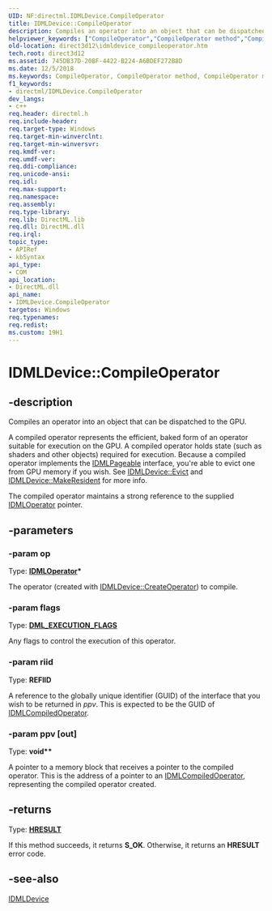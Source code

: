 ```yaml
---
UID: NF:directml.IDMLDevice.CompileOperator
title: IDMLDevice::CompileOperator
description: Compiles an operator into an object that can be dispatched to the GPU.
helpviewer_keywords: ["CompileOperator","CompileOperator method","CompileOperator method","IDMLDevice interface","IDMLDevice interface","CompileOperator method","IDMLDevice.CompileOperator","IDMLDevice::CompileOperator","direct3d12.idmldevice_compileoperator","directml/IDMLDevice::CompileOperator"]
old-location: direct3d12\idmldevice_compileoperator.htm
tech.root: direct3d12
ms.assetid: 745DB37D-20BF-4422-B224-A6BDEF272B8D
ms.date: 12/5/2018
ms.keywords: CompileOperator, CompileOperator method, CompileOperator method,IDMLDevice interface, IDMLDevice interface,CompileOperator method, IDMLDevice.CompileOperator, IDMLDevice::CompileOperator, direct3d12.idmldevice_compileoperator, directml/IDMLDevice::CompileOperator
f1_keywords:
- directml/IDMLDevice.CompileOperator
dev_langs:
- c++
req.header: directml.h
req.include-header: 
req.target-type: Windows
req.target-min-winverclnt: 
req.target-min-winversvr: 
req.kmdf-ver: 
req.umdf-ver: 
req.ddi-compliance: 
req.unicode-ansi: 
req.idl: 
req.max-support: 
req.namespace: 
req.assembly: 
req.type-library: 
req.lib: DirectML.lib
req.dll: DirectML.dll
req.irql: 
topic_type:
- APIRef
- kbSyntax
api_type:
- COM
api_location:
- DirectML.dll
api_name:
- IDMLDevice.CompileOperator
targetos: Windows
req.typenames: 
req.redist: 
ms.custom: 19H1
---
```


# IDMLDevice::CompileOperator


## -description






Compiles an operator into an object that can be dispatched to the GPU.

A compiled operator represents the efficient, baked form of an operator suitable for execution on the GPU.
        A compiled operator holds state (such as shaders and other objects) required for execution. Because a compiled operator
        implements the [IDMLPageable](/windows/desktop/api/directml/nn-directml-idmlpageable) interface, you're able to evict one from GPU memory if you wish. See
        [IDMLDevice::Evict](/windows/desktop/api/directml/nf-directml-idmldevice-evict) and [IDMLDevice::MakeResident](/windows/desktop/api/directml/nf-directml-idmldevice-makeresident) for more info.

The compiled operator maintains a strong reference to the supplied [IDMLOperator](/windows/desktop/api/directml/nn-directml-idmloperator) pointer.


## -parameters




### -param op

Type: <b>[IDMLOperator](/windows/desktop/api/directml/nn-directml-idmloperator)*</b>

The operator (created with [IDMLDevice::CreateOperator](/windows/desktop/api/directml/nf-directml-idmldevice-createoperator)) to compile.


### -param flags

Type: [**DML_EXECUTION_FLAGS**](/windows/desktop/api/directml/ne-directml-dml_execution_flags)

Any flags to control the execution of this operator.


### -param riid

Type: <b>REFIID</b>

A reference to the globally unique identifier (GUID) of the interface that you wish to be returned in <i>ppv</i>. This is expected to be the GUID of [IDMLCompiledOperator](/windows/desktop/api/directml/nn-directml-idmlcompiledoperator).


### -param ppv [out]

Type: <b>void**</b>

A pointer to a memory block that receives a pointer to the compiled operator. This is the address of a pointer to an [IDMLCompiledOperator](/windows/desktop/api/directml/nn-directml-idmlcompiledoperator), representing  the compiled operator created.


## -returns



Type: [**HRESULT**](/windows/desktop/winprog/windows-data-types)

If this method succeeds, it returns **S_OK**. Otherwise, it returns an **HRESULT** error code.




## -see-also




[IDMLDevice](/windows/desktop/api/directml/nn-directml-idmldevice)
 

 

